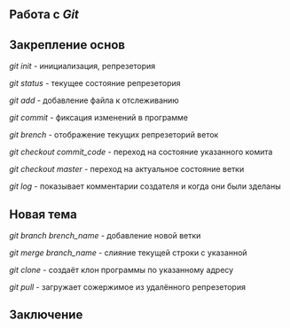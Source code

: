 ## Работа с _**Git**_

## Закрепление основ 

*git init* - инициализация, репрезетория

*git status* - текущее состояние репрезетория

*git add* - добавление файла к отслеживанию

*git commit* - фиксация изменений в программе

*git brench* - отображение текущих репрезеторий веток

*git checkout commit_code* - переход на состояние указанного комита

*git checkout master* - переход на актуальное состояние ветки

*git log* - показывает комментарии создателя и когда они были зделаны

## Новая тема 

*git branch brench_name* - добавление новой ветки

*git merge branch_name* - слияние текущей строки с указанной

*git clone* - создаёт клон программы по указанному адресу

*git pull* - загружает сожержимое из удалённого репрезетория

## Заключение
